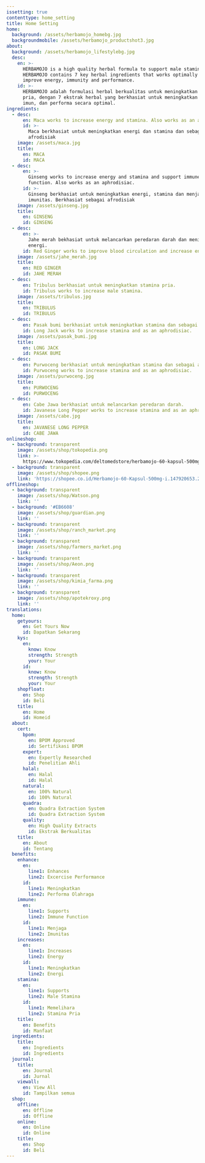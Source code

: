 ```yaml
---
issetting: true
contenttype: home_setting
title: Home Setting
home:
  background: /assets/herbamojo_homebg.jpg
  backgroundmobile: /assets/herbamojo_productshot3.jpg
about:
  background: /assets/herbamojo_lifestylebg.jpg
  desc:
    en: >-
      HERBAMOJO is a high quality herbal formula to support male stamina.
      HERBAMOJO contains 7 key herbal ingredients that works optimally to help
      improve energy, immunity and performance.
    id: >-
      HERBAMOJO adalah formulasi herbal berkualitas untuk meningkatkan stamina
      pria, dengan 7 ekstrak herbal yang berkhasiat untuk meningkatkan energi,
      imun, dan performa secara optimal.
ingredients:
  - desc:
      en: Maca works to increase energy and stamina. Also works as an aphrodisiac.
      id: >-
        Maca berkhasiat untuk meningkatkan energi dan stamina dan sebagai
        afrodisiak
    image: /assets/maca.jpg
    title:
      en: MACA
      id: MACA
  - desc:
      en: >-
        Ginseng works to increase energy and stamina and support immune
        function. Also works as an aphrodisiac.
      id: >-
        Ginseng berkhasiat untuk meningkatkan energi, stamina dan menjaga
        imunitas. Berkhasiat sebagai afrodisiak
    image: /assets/ginseng.jpg
    title:
      en: GINSENG
      id: GINSENG
  - desc:
      en: >-
        Jahe merah bekhasiat untuk melancarkan peredaran darah dan meningkatkan
        energi.
      id: Red Ginger works to improve blood circulation and increase energy.
    image: /assets/jahe_merah.jpg
    title:
      en: RED GINGER
      id: JAHE MERAH
  - desc:
      en: Tribulus berkhasiat untuk meningkatkan stamina pria.
      id: Tribulus works to increase male stamina.
    image: /assets/tribulus.jpg
    title:
      en: TRIBULUS
      id: TRIBULUS
  - desc:
      en: Pasak bumi berkhasiat untuk meningkatkan stamina dan sebagai afrodisiak
      id: Long Jack works to increase stamina and as an aphrodisiac.
    image: /assets/pasak_bumi.jpg
    title:
      en: LONG JACK
      id: PASAK BUMI
  - desc:
      en: Purwoceng berkhasiat untuk meningkatkan stamina dan sebagai afrodisiak.
      id: Purwoceng works to increase stamina and as an aphrodisiac.
    image: /assets/purwoceng.jpg
    title:
      en: PURWOCENG
      id: PURWOCENG
  - desc:
      en: Cabe Jawa berkhasiat untuk melancarkan peredaran darah.
      id: Javanese Long Pepper works to increase stamina and as an aphrodisiac.
    image: /assets/cabe.jpg
    title:
      en: JAVANESE LONG PEPPER
      id: CABE JAWA
onlineshop:
  - background: transparent
    image: /assets/shop/tokopedia.png
    link: >-
      https://www.tokopedia.com/deltomedstore/herbamojo-60-kapsul-500mg?trkid=f%3DCa0000L000P0W0S0Sh%2CCo0Po0Fr0Cb0_src%3Duniverse_page%3D1_ob%3D23_q%3Dherbamojo_po%3D1_catid%3D2289
  - background: transparent
    image: /assets/shop/shopee.png
    link: 'https://shopee.co.id/Herbamojo-60-Kapsul-500mg-i.147920653.2234541062'
offlineshop:
  - background: transparent
    image: /assets/shop/Watson.png
    link: ''
  - background: '#EB6608'
    image: /assets/shop/guardian.png
    link: ''
  - background: transparent
    image: /assets/shop/ranch_market.png
    link: ''
  - background: transparent
    image: /assets/shop/farmers_market.png
    link: ''
  - background: transparent
    image: /assets/shop/Aeon.png
    link: ''
  - background: transparent
    image: /assets/shop/kimia_farma.png
    link: ''
  - background: transparent
    image: /assets/shop/apotekroxy.png
    link: ''
translations:
  home:
    getyours:
      en: Get Yours Now
      id: Dapatkan Sekarang
    kys:
      en:
        know: Know
        strength: Strength
        your: Your
      id:
        know: Know
        strength: Strength
        your: Your
    shopfloat:
      en: Shop
      id: Beli
    title:
      en: Home
      id: Homeid
  about:
    cert:
      bpom:
        en: BPOM Approved
        id: Sertifikasi BPOM
      expert:
        en: Expertly Researched
        id: Penelitian Ahli
      halal:
        en: Halal
        id: Halal
      natural:
        en: 100% Natural
        id: 100% Natural
      quadra:
        en: Quadra Extraction System
        id: Quadra Extraction System
      quality:
        en: High Quality Extracts
        id: Ekstrak Berkualitas
    title:
      en: About
      id: Tentang
  benefits:
    enhance:
      en:
        line1: Enhances
        line2: Excercise Performance
      id:
        line1: Meningkatkan
        line2: Performa Olahraga
    immune:
      en:
        line1: Supports
        line2: Immune Function
      id:
        line1: Menjaga
        line2: Imunitas
    increases:
      en:
        line1: Increases
        line2: Energy
      id:
        line1: Meningkatkan
        line2: Energi
    stamina:
      en:
        line1: Supports
        line2: Male Stamina
      id:
        line1: Memelihara
        line2: Stamina Pria
    title:
      en: Benefits
      id: Manfaat
  ingredients:
    title:
      en: Ingredients
      id: Ingredients
  journal:
    title:
      en: Journal
      id: Jurnal
    viewall:
      en: View All
      id: Tampilkan semua
  shop:
    offline:
      en: Offline
      id: Offline
    online:
      en: Online
      id: Online
    title:
      en: Shop
      id: Beli
---
```

